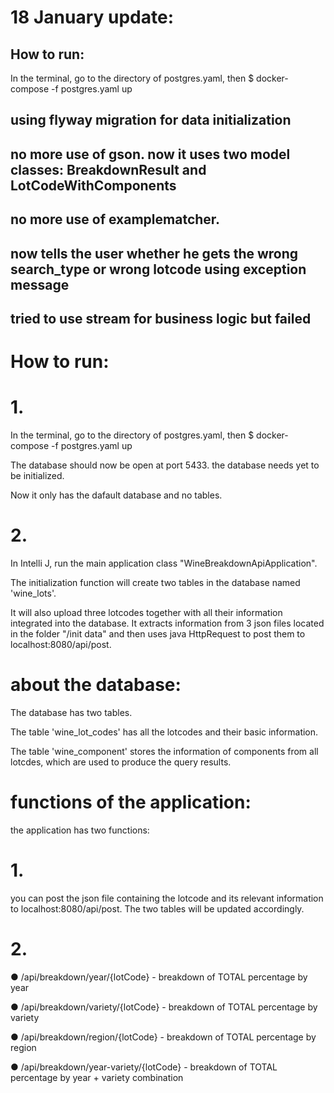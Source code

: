 
# 18 January update:
## How to run:
In the terminal, go to the directory of postgres.yaml, then $ docker-compose -f postgres.yaml up 

## using flyway migration for data initialization 
## no more use of gson. now it uses two model classes: BreakdownResult and LotCodeWithComponents
## no more use of examplematcher. 
## now tells the user whether he gets the wrong search_type or wrong lotcode using exception message
## tried to use stream for business logic but failed 








# How to run:
# 1. 
In the terminal, go to the directory of postgres.yaml, then $ docker-compose -f postgres.yaml up 

The database should now be open at port 5433. the database needs yet to be initialized. 

Now it only has the dafault database and no tables.
# 2. 
In Intelli J, run the main application class "WineBreakdownApiApplication". 

The initialization function will create two tables in the database named 'wine_lots'. 

It will also upload three lotcodes together with all their information integrated into the database. It extracts information from 3 json files located in the folder "/init data" and then uses java HttpRequest to post them to localhost:8080/api/post. 

# about the database:
The database has two tables. 

The table 'wine_lot_codes' has all the lotcodes and their basic information. 

The table 'wine_component' stores the information of components from all lotcdes, which are used to produce the query results.


# functions of the application:
the application has two functions:
# 1. 
 you can post the json file containing the lotcode and its relevant information to localhost:8080/api/post. The two tables will be updated accordingly. 
# 2. 
●	/api/breakdown/year/{lotCode} - breakdown of TOTAL percentage by year

●	/api/breakdown/variety/{lotCode} - breakdown of TOTAL percentage by variety

●	/api/breakdown/region/{lotCode} - breakdown of TOTAL percentage by region

●	/api/breakdown/year-variety/{lotCode} - breakdown of TOTAL percentage by year + variety combination

